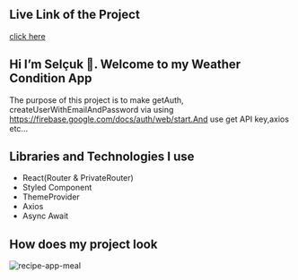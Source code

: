 ## Live Link of the Project

[click here](https://recipe-app-meals.netlify.app/)

## Hi I’m Selçuk 👋. Welcome to my  Weather Condition App 

 The purpose of this project is to make getAuth, createUserWithEmailAndPassword via using https://firebase.google.com/docs/auth/web/start.And use  get API key,axios etc...

## Libraries and Technologies I use

 * React(Router & PrivateRouter)
 * Styled Component
 * ThemeProvider
 * Axios
 * Async Await

## How does my project look

![recipe-app-meal](https://user-images.githubusercontent.com/99830247/183442573-ca6cbcd9-7a7c-4fa7-b963-d6a216c29412.gif)

